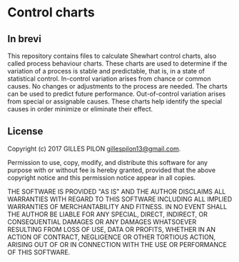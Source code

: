 # Control charts

## In brevi

This repository contains files to calculate Shewhart control charts, also called process behaviour charts. These charts are used to determine if the variation of a process is stable and predictable, that is, in a state of statistical control. In-control variation arises from chance or common causes. No changes or adjustments to the process are needed. The charts can be used to predict future performance. Out-of-control variation arises from special or assignable causes. These charts help identify the special causes in order minimize or eliminate their effect.

## License

Copyright (c) 2017 GILLES PILON <gillespilon13@gmail.com>.

Permission to use, copy, modify, and distribute this software for any purpose with or without fee is hereby granted, provided that the above copyright notice and this permission notice appear in all copies.

THE SOFTWARE IS PROVIDED "AS IS" AND THE AUTHOR DISCLAIMS ALL WARRANTIES WITH REGARD TO THIS SOFTWARE INCLUDING ALL IMPLIED WARRANTIES OF MERCHANTABILITY AND FITNESS. IN NO EVENT SHALL THE AUTHOR BE LIABLE FOR ANY SPECIAL, DIRECT, INDIRECT, OR CONSEQUENTIAL DAMAGES OR ANY DAMAGES WHATSOEVER RESULTING FROM LOSS OF USE, DATA OR PROFITS, WHETHER IN AN ACTION OF CONTRACT, NEGLIGENCE OR OTHER TORTIOUS ACTION, ARISING OUT OF OR IN CONNECTION WITH THE USE OR PERFORMANCE OF THIS SOFTWARE.
